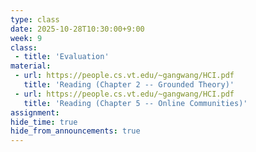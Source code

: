 ```yaml
---
type: class
date: 2025-10-28T10:30:00+9:00
week: 9
class:
 - title: 'Evaluation'
material:
 - url: https://people.cs.vt.edu/~gangwang/HCI.pdf
   title: 'Reading (Chapter 2 -- Grounded Theory)'
 - url: https://people.cs.vt.edu/~gangwang/HCI.pdf
   title: 'Reading (Chapter 5 -- Online Communities)'
assignment: 
hide_time: true
hide_from_announcements: true
---
```

